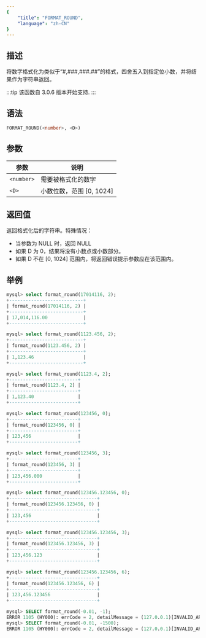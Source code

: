 ```yaml
---
{
    "title": "FORMAT_ROUND",
    "language": "zh-CN"
}
---
```


## 描述

将数字格式化为类似于“#,###,###.##”的格式，四舍五入到指定位小数，并将结果作为字符串返回。

:::tip
该函数自 3.0.6 版本开始支持.
:::

## 语法

```sql
FORMAT_ROUND(<number>, <D>)
```

## 参数

| 参数 | 说明 |
| -- | -- |
| `<number>` | 需要被格式化的数字 |
| `<D>` | 小数位数，范围 [0, 1024] |

## 返回值

返回格式化后的字符串。特殊情况：

- 当参数为 NULL 时，返回 NULL
- 如果 D 为 0，结果将没有小数点或小数部分。
- 如果 D 不在 [0, 1024] 范围内，将返回错误提示参数应在该范围内。

## 举例

```sql
mysql> select format_round(17014116, 2);
+---------------------------+
| format_round(17014116, 2) |
+---------------------------+
| 17,014,116.00             |
+---------------------------+
```

```sql
mysql> select format_round(1123.456, 2);
+---------------------------+
| format_round(1123.456, 2) |
+---------------------------+
| 1,123.46                  |
+---------------------------+
```

```sql
mysql> select format_round(1123.4, 2);
+-------------------------+
| format_round(1123.4, 2) |
+-------------------------+
| 1,123.40                |
+-------------------------+
```

```sql
mysql> select format_round(123456, 0);
+-------------------------+
| format_round(123456, 0) |
+-------------------------+
| 123,456                 |
+-------------------------+
```

```sql
mysql> select format_round(123456, 3);
+-------------------------+
| format_round(123456, 3) |
+-------------------------+
| 123,456.000             |
+-------------------------+
```

```sql
mysql> select format_round(123456.123456, 0);
+--------------------------------+
| format_round(123456.123456, 0) |
+--------------------------------+
| 123,456                        |
+--------------------------------+
```

```sql
mysql> select format_round(123456.123456, 3);
+--------------------------------+
| format_round(123456.123456, 3) |
+--------------------------------+
| 123,456.123                    |
+--------------------------------+
```

```sql
mysql> select format_round(123456.123456, 6);
+--------------------------------+
| format_round(123456.123456, 6) |
+--------------------------------+
| 123,456.123456                 |
+--------------------------------+
```

```sql
mysql> SELECT format_round(-0.01, -1);
ERROR 1105 (HY000): errCode = 2, detailMessage = (127.0.0.1)[INVALID_ARGUMENT]The second argument is -1, it should be in range [0, 1024].
mysql> SELECT format_round(-0.01, -1500);
ERROR 1105 (HY000): errCode = 2, detailMessage = (127.0.0.1)[INVALID_ARGUMENT]The second argument is -1500, it should be in range [0, 1024].
```
